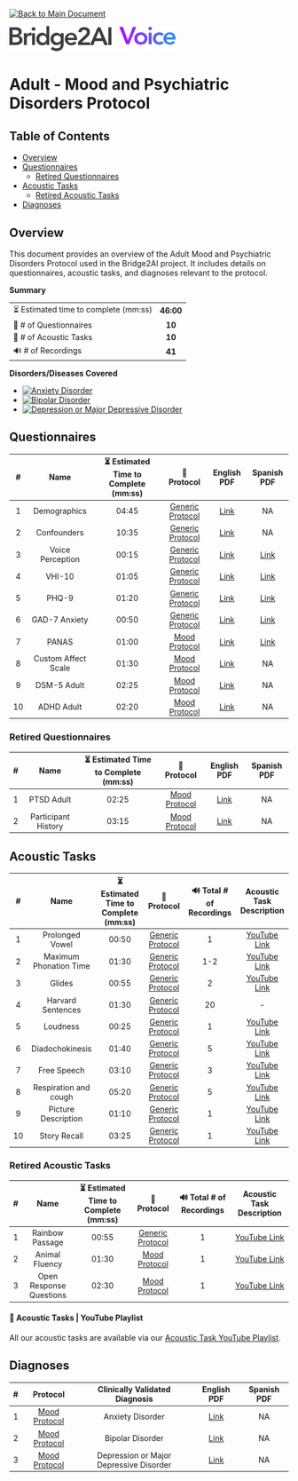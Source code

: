 [![Back to Main Document](https://img.shields.io/badge/back%20to%20main%20document-8A2BE2)](../../README.md)

<img src="../../images/B2AI%20Logo.png" alt="Bridge2AI Voice Logo" width="300"/>

# Adult - Mood and Psychiatric Disorders Protocol

## Table of Contents

- [Overview](#overview)
- [Questionnaires](#questionnaires)
    - [Retired Questionnaires](#retired-questionnaires)
- [Acoustic Tasks](#acoustic-tasks)
    - [Retired Acoustic Tasks](#retired-acoustic-tasks)
- [Diagnoses](#diagnoses)

## Overview

This document provides an overview of the Adult Mood and Psychiatric Disorders Protocol used in the Bridge2AI project. It includes details on questionnaires, acoustic tasks, and diagnoses relevant to the protocol.

**Summary**

| | |
| :--- | :---: |
| ⏳ Estimated time to complete (mm:ss) | **46:00** |
| 📕 # of Questionnaires | **10** |
| 🎤 # of Acoustic Tasks | **10** |
| 🔊 # of Recordings | **41** |

**Disorders/Diseases Covered**

- [![Anxiety Disorder](https://img.shields.io/badge/Anxiety%20Disorder-8A2BE2)](../../data/en-us/Diagnosis%20-%20PDFs/Mood/D%20-%20Mood%20-%20Anxiety%20Disorder.pdf)
- [![Bipolar Disorder](https://img.shields.io/badge/Bipolar%20Disorder-8A2BE2)](../../data/en-us/Diagnosis%20-%20PDFs/Mood/D%20-%20Mood%20-%20Bipolar%20Disorder.pdf)
- [![Depression or Major Depressive Disorder](https://img.shields.io/badge/Depression%20or%20Major%20Depressive%20Disorder-8A2BE2)](../../data/en-us/Diagnosis%20-%20PDFs/Mood/D%20-%20Mood%20-%20Mood%20Depression%20Or%20Major%20Depressive%20Disorder.pdf)

## Questionnaires

| # | Name | ⏳ Estimated Time to Complete (mm:ss) | 📓 Protocol | English PDF | Spanish PDF |
| :---: | :---: | :---: | :---: | :---: | :---: |
| 1 | Demographics | 04:45 |[Generic Protocol](Generic%20Protocol%20(Controls).md) | [Link](../../data/en-us/Questionnaire%20-%20PDFs/Generic/Q%20-%20Generic%20-%20Demographics.pdf) | NA |
| 2 | Confounders | 10:35 | [Generic Protocol](Generic%20Protocol%20(Controls).md) | [Link](../../data/en-us/Questionnaire%20-%20PDFs/Generic/Q%20-%20Generic%20-%20Confounders.pdf) | NA |
| 3 | Voice Perception | 00:15 | [Generic Protocol](Generic%20Protocol%20(Controls).md) | [Link](../../data/en-us/Questionnaire%20-%20PDFs/Generic/Q%20-%20Generic%20-%20Voice%20Perception.pdf) | [Link](../../data/es-419/Questionnaire%20-%20PDFs/Generic/Q%20-%20Generic%20-%20Voice%20Perception.pdf) |
| 4 | VHI-10 | 01:05 | [Generic Protocol](Generic%20Protocol%20(Controls).md) | [Link](../../data/en-us/Questionnaire%20-%20PDFs/Generic/Q%20-%20Generic%20-%20VHI-10.pdf) | [Link](../../data/es-419/Questionnaire%20-%20PDFs/Generic/Q%20-%20Generic%20-%20VHI-10.pdf) |
| 5 | PHQ-9 | 01:20 | [Generic Protocol](Generic%20Protocol%20(Controls).md) | [Link](../../data/en-us/Questionnaire%20-%20PDFs/Generic/Q%20-%20Generic%20-%20PHQ-9.pdf) | [Link](../../data/es-419/Questionnaire%20-%20PDFs/Generic/Q%20-%20Generic%20-%20PHQ-9.pdf) |
| 6 | GAD-7 Anxiety | 00:50 | [Generic Protocol](Generic%20Protocol%20(Controls).md) | [Link](../../data/en-us/Questionnaire%20-%20PDFs/Generic/Q%20-%20Generic%20-%20GAD-7%20Anxiety.pdf) | [Link](../../data/es-419/Questionnaire%20-%20PDFs/Generic/Q%20-%20Generic%20-%20GAD-7%20Anxiety.pdf) |
| 7 | PANAS | 01:00 | [Mood Protocol](Mood%20and%20Phychiatric%20Disorders%20Protocol.md) | [Link](../../data/en-us/Questionnaire%20-%20PDFs/Mood/Q%20-%20Mood%20-%20PANAS.pdf) | [Link](../../data/es-419/Questionnaire%20-%20PDFs/Mood/Q%20-%20Mood%20-%20PANAS.pdf) |
| 8 | Custom Affect Scale | 01:30 | [Mood Protocol](Mood%20and%20Phychiatric%20Disorders%20Protocol.md) | [Link](../../data/en-us/Questionnaire%20-%20PDFs/Mood/Q%20-%20Mood%20-%20Custom%20Affect%20Scale.pdf) | NA |
| 9 | DSM-5 Adult | 02:25 | [Mood Protocol](Mood%20and%20Phychiatric%20Disorders%20Protocol.md) | [Link](../../data/en-us/Questionnaire%20-%20PDFs/Mood/Q%20-%20Mood%20-%20DSM-5%20Adult.pdf) | NA |
| 10 | ADHD Adult | 02:20 | [Mood Protocol](Mood%20and%20Phychiatric%20Disorders%20Protocol.md) | [Link](../../data/en-us/Questionnaire%20-%20PDFs/Mood/Q%20-%20Mood%20-%20ADHD%20Adult.pdf) | NA |

### Retired Questionnaires

| # | Name | ⏳ Estimated Time to Complete (mm:ss) | 📓 Protocol | English PDF | Spanish PDF |
| :---: | :---: | :---: | :---: | :---: | :---: |
| 1 | PTSD Adult | 02:25 | [Mood Protocol](Mood%20and%20Phychiatric%20Disorders%20Protocol.md) | [Link](../../data/en-us/Questionnaire%20-%20PDFs/Mood/Q%20-%20Mood%20-%20PTSD%20Adult.pdf) | NA |
| 2 | Participant History | 03:15 | [Mood Protocol](Mood%20and%20Phychiatric%20Disorders%20Protocol.md) | [Link](../../data/en-us/Questionnaire%20-%20PDFs/Mood/Q%20-%20Mood%20-%20Participant%20History.pdf) | NA |

## Acoustic Tasks

| # | Name | ⏳ Estimated Time to Complete (mm:ss) | 📓 Protocol | 🔊 Total # of Recordings | Acoustic Task Description |
| :---: | :---: | :---: | :---: | :---: | :---: |
| 1 | Prolonged Vowel | 00:50 | [Generic Protocol](Generic%20Protocol%20(Controls).md) | 1 | [YouTube Link](https://www.youtube.com/watch?v=ZanjPvWkB3M) |
| 2 | Maximum Phonation Time | 01:30 | [Generic Protocol](Generic%20Protocol%20(Controls).md) | 1-2 | [YouTube Link](https://www.youtube.com/watch?v=1limRFPAtPE) |
| 3 | Glides | 00:55 | [Generic Protocol](Generic%20Protocol%20(Controls).md) | 2 | [YouTube Link](https://www.youtube.com/watch?v=xKBYdkwEOvU)|
| 4 | Harvard Sentences | 01:30 | [Generic Protocol](Generic%20Protocol%20(Controls).md) | 20 | - |
| 5 | Loudness | 00:25 | [Generic Protocol](Generic%20Protocol%20(Controls).md) | 1 | [YouTube Link](https://www.youtube.com/watch?v=5ssCSqZPb7Y) |
| 6 | Diadochokinesis | 01:40 | [Generic Protocol](Generic%20Protocol%20(Controls).md) | 5 | [YouTube Link](https://www.youtube.com/watch?v=RlY5KMXtZ4o) |
| 7 | Free Speech | 03:10 | [Generic Protocol](Generic%20Protocol%20(Controls).md) | 3 | [YouTube Link](https://www.youtube.com/watch?v=FqK0WeGCAzg) |
| 8 | Respiration and cough | 05:20 | [Generic Protocol](Generic%20Protocol%20(Controls).md) | 5 | [YouTube Link](https://www.youtube.com/watch?v=Yb4bMj18Iqg) |
| 9 | Picture Description | 01:10 | [Generic Protocol](Generic%20Protocol%20(Controls).md) | 1 | [YouTube Link](https://www.youtube.com/watch?v=abjWJEN6jf8) |
| 10 | Story Recall | 03:25 | [Generic Protocol](Generic%20Protocol%20(Controls).md) | 1 | [YouTube Link](https://www.youtube.com/watch?v=cfkU-N5tWe4) |

### Retired Acoustic Tasks

| # | Name | ⏳ Estimated Time to Complete (mm:ss) | 📓 Protocol | 🔊 Total # of Recordings | Acoustic Task Description |
| :---: | :---: | :---: | :---: | :---: | :---: |
| 1 | Rainbow Passage | 00:55 | [Generic Protocol](Generic%20Protocol%20(Controls).md) | 1 | [YouTube Link](https://www.youtube.com/watch?v=Syq_ryCNQKQ) |
| 2 | Animal Fluency | 01:30 | [Mood Protocol](Mood%20and%20Phychiatric%20Disorders%20Protocol.md) | 1 | [YouTube Link](https://www.youtube.com/watch?v=4lkEAxDiEE8) |
| 3 | Open Response Questions | 02:30 | [Mood Protocol](Mood%20and%20Phychiatric%20Disorders%20Protocol.md) | 1 | [YouTube Link](https://www.youtube.com/watch?v=THfOnGCaALA) |

#### 🎤 Acoustic Tasks | YouTube Playlist

All our acoustic tasks are available via our [Acoustic Task YouTube Playlist](https://youtube.com/playlist?list=PL72MPaFiuoRY66W7QsZ1_IeBwNosOzeap&si=9nr51lsmEYUncRMN).

## Diagnoses

| # | Protocol | Clinically Validated Diagnosis | English PDF | Spanish PDF |
| :---: | :---: | :---: | :---: | :---: |
| 1 | [Mood Protocol](Mood%20and%20Phychiatric%20Disorders%20Protocol.md) | Anxiety Disorder | [Link](../../data/en-us/Diagnosis%20-%20PDFs/Mood/D%20-%20Mood%20-%20Anxiety%20Disorder.pdf) | NA |
| 2 | [Mood Protocol](Mood%20and%20Phychiatric%20Disorders%20Protocol.md) | Bipolar Disorder | [Link](../../data/en-us/Diagnosis%20-%20PDFs/Mood/D%20-%20Mood%20-%20Bipolar%20Disorder.pdf) | NA |
| 3 | [Mood Protocol](Mood%20and%20Phychiatric%20Disorders%20Protocol.md) | Depression or Major Depressive Disorder | [Link](../../data/en-us/Diagnosis%20-%20PDFs/Mood/D%20-%20Mood%20-%20Mood%20Depression%20Or%20Major%20Depressive%20Disorder.pdf) | NA |
